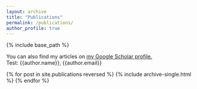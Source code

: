 ```yaml
---
layout: archive
title: "Publications"
permalink: /publications/
author_profile: true
---
```


{% include base_path %}

<!--
{% if author.googlescholar %}
  You can also find my articles on <u><a href="{{author.googlescholar}}">my Google Scholar profile</a>.</u>
{% endif %}
-->
You can also find my articles on <u><a href="{{author.googlescholar}}">my Google Scholar profile</a>.</u>
<br>Test: {{author.name}}, {{author.email}}

{% for post in site.publications reversed %}
  {% include archive-single.html %}
{% endfor %}
